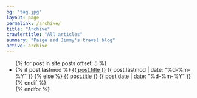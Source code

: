 ```yaml
---
bg: "tag.jpg"
layout: page
permalink: /archive/
title: "Archive"
crawlertitle: "All articles"
summary: "Paige and Jimmy's travel blog"
active: archive
---
```



<ul class="year">
  {% for post in site.posts offset: 5 %}
      <li>
        {% if post.lastmod %}
          <a href="{{ post.url }}">{{ post.title }}</a>
          <span class="date">{{ post.lastmod | date: "%d-%m-%Y"  }}</span>
        {% else %}
          <a href="{{ post.url }}">{{ post.title }}</a>
          <span class="date">{{ post.date | date: "%d-%m-%Y"  }}</span>
        {% endif %}
      </li>
  {% endfor %}
</ul>

